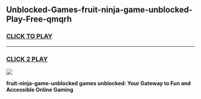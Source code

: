 
## Unblocked-Games-fruit-ninja-game-unblocked-Play-Free-qmqrh
<h3>
<a href="https://premium76.site?title=fruit-ninja-game-unblocked&ref=24M">CLICK TO PLAY</a></h3>
<hr>

<h3>
<a href="https://premium76.site?title=fruit-ninja-game-unblocked&ref=24M">CLICK 2 PLAY</a>
  
</h3>

<a href="https://premium76.site?title=fruit-ninja-game-unblocked&ref=24M"><img src="https://clearcache.store/games.png"></a>


**fruit-ninja-game-unblocked games unblocked: Your Gateway to Fun and Accessible Online Gaming**
